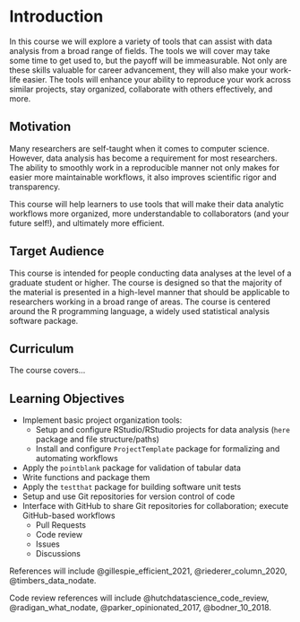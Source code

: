 


# Introduction

In this course we will explore a variety of tools that can assist with data analysis from a broad range of fields. The tools we will cover may take some time to get used to, but the payoff will be immeasurable. Not only are these skills valuable for career advancement, they will also make your work-life easier. The tools will enhance your ability to reproduce your work across similar projects, stay organized, collaborate with others effectively, and more.

  
## Motivation

Many researchers are self-taught when it comes to computer science. However, data analysis has become a requirement for most researchers. The ability to smoothly work in a reproducible manner not only makes for easier more maintainable workflows, it also improves scientific rigor and transparency. 

This course will help learners to use tools that will make their data analytic workflows more organized, more understandable to collaborators (and your future self!), and ultimately more efficient.


## Target Audience  

This course is intended for people conducting data analyses at the level of a graduate student or higher. The course is designed so that the majority of the material is presented in a high-level manner that should be applicable to researchers working in a broad range of areas. The course is centered around the R programming language, a widely used statistical analysis software package. 

## Curriculum  

The course covers...


## Learning Objectives

- Implement basic project organization tools:
   - Setup and configure RStudio/RStudio projects for data analysis (`here` package and file structure/paths)
   - Install and configure `ProjectTemplate` package for formalizing and automating workflows
- Apply the `pointblank` package for validation of tabular data 
- Write functions and package them
- Apply the `testthat` package for building software unit tests
- Setup and use Git repositories for version control of code 
- Interface with GitHub to share Git repositories for collaboration; execute GitHub-based workflows 
  - Pull Requests
  - Code review
  - Issues
  - Discussions
  
References will include @gillespie_efficient_2021, @riederer_column_2020, @timbers_data_nodate.

Code review references will include @hutchdatascience_code_review, @radigan_what_nodate, @parker_opinionated_2017, @bodner_10_2018.
